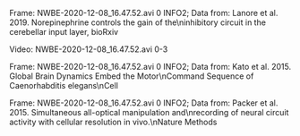
Frame: NWBE-2020-12-08_16.47.52.avi 0 INFO2; Data from: Lanore et al. 2019. Norepinephrine controls the gain of the\ninhibitory circuit in the cerebellar input layer, bioRxiv

Video: NWBE-2020-12-08_16.47.52.avi 0-3

Frame: NWBE-2020-12-08_16.47.52.avi 0 INFO2; Data from: Kato et al. 2015. Global Brain Dynamics Embed the Motor\nCommand Sequence of Caenorhabditis elegans\nCell


Frame: NWBE-2020-12-08_16.47.52.avi 0 INFO2; Data from: Packer et al. 2015. Simultaneous all-optical manipulation and\nrecording of neural circuit activity with cellular resolution in vivo.\nNature Methods

